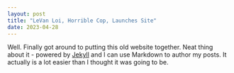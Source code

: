 ```yaml
---
layout: post 
title: "LeVan Loi, Horrible Cop, Launches Site"
date: 2023-04-28
---
```


Well. Finally got around to putting this old website together. Neat thing about it - powered by [Jekyll](http://jekyllrb.com) and I can use Markdown to author my posts. It actually is a lot easier than I thought it was going to be.
